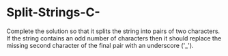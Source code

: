 # Split-Strings-C-
Complete the solution so that it splits the string into pairs of two characters. If the string contains an odd number of characters then it should replace the missing second character of the final pair with an underscore ('_').

